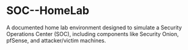 # SOC--HomeLab
A documented home lab environment designed to simulate a Security Operations Center (SOC), including components like Security Onion, pfSense, and attacker/victim machines.
